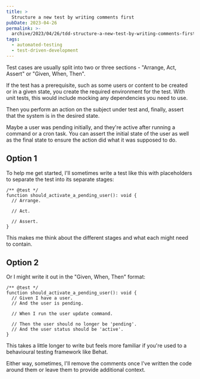 ```yaml
---
title: >
  Structure a new test by writing comments first
pubDate: 2023-04-26
permalink: >-
  archive/2023/04/26/tdd-structure-a-new-test-by-writing-comments-first
tags:
  - automated-testing
  - test-driven-development
---
```


Test cases are usually split into two or three sections - "Arrange, Act, Assert" or "Given, When, Then".

If the test has a prerequisite, such as some users or content to be created or in a given state, you create the required environment for the test. With unit tests, this would include mocking any dependencies you need to use.

Then you perform an action on the subject under test and, finally, assert that the system is in the desired state.

Maybe a user was pending initially, and they're active after running a command or a cron task. You can assert the initial state of the user as well as the final state to ensure the action did what it was supposed to do.

## Option 1

To help me get started, I'll sometimes write a test like this with placeholders to separate the test into its separate stages:

```language-php
/** @test */
function should_activate_a_pending_user(): void {
  // Arrange.

  // Act.

  // Assert.
}
```

This makes me think about the different stages and what each might need to contain.

## Option 2

Or I might write it out in the "Given, When, Then" format:

```language-php
/** @test */
function should_activate_a_pending_user(): void {
  // Given I have a user.
  // And the user is pending.

  // When I run the user update command.

  // Then the user should no longer be 'pending'.
  // And the user status should be 'active'.
}
```

This takes a little longer to write but feels more familiar if you're used to a behavioural testing framework like Behat.

Either way, sometimes, I'll remove the comments once I've written the code around them or leave them to provide additional context.
